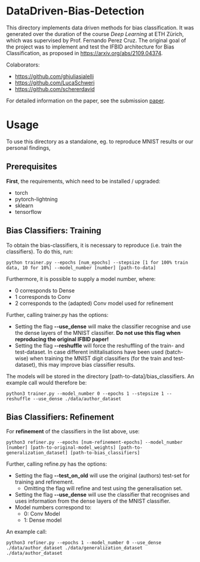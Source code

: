 # DataDriven-Bias-Detection

This directory implements data driven methods for bias classification. It was generated over the duration of the course _Deep Learning_ at ETH Zürich, which was supervised by Prof. Fernando Perez Cruz. The original goal of the project was to implement and test the IFBID architecture for Bias Classification, as proposed in https://arxiv.org/abs/2109.04374.

Colaborators:
- https://github.com/ghjuliasialelli
- https://github.com/LucaSchweri
- https://github.com/schererdavid

For detailed information on the paper, see the submission [paper](https://github.com/travelingtomat0/DataDriven-Bias-Detection/blob/main/Deep_Learning_Report.pdf).

# Usage

To use this directory as a standalone, eg. to reproduce MNIST results or our personal findings, 

## Prerequisites
__First__, the requirements, which need to be installed / upgraded:
- torch
- pytorch-lightning
- sklearn
- tensorflow

## Bias Classifiers: Training

To obtain the bias-classifiers, it is necessary to reproduce (i.e. train the classifiers). To do this, run:
```
python trainer.py --epochs [num_epochs] --stepsize [1 for 100% train data, 10 for 10%] --model_number [number] [path-to-data]
```
Furthermore, it is possible to supply a model number, where:
- 0 corresponds to Dense
- 1 corresponds to Conv
- 2 corresponds to the (adapted) Conv model used for refinement

Further, calling trainer.py has the options:
- Setting the flag **--use_dense** will make the classifier recognise and use the dense layers of the MNIST classifier. **Do not use this flag when reproducing the original IFBID paper!**
- Setting the flag **--reshuffle** will force the reshuffling of the train- and test-dataset. In case different inititalisations have been used (batch-wise) when training the MNIST digit classifiers (for the train and test-dataset), this may improve bias classifier results.

The models will be stored in the directory [path-to-data]/bias_classifiers. An example call would therefore be:
```
python3 trainer.py --model_number 0 --epochs 1 --stepsize 1 --reshuffle --use_dense ./data/author_dataset
```

## Bias Classifiers: Refinement
For **refinement** of the classifiers in the list above, use:
```
python3 refiner.py --epochs [num-refinement-epochs] --model_number [number] [path-to-original-model_weights] [path-to-generalization_dataset] [path-to-bias_classifiers]
```

Further, calling refine.py has the options:
- Setting the flag **--test_on_old** will use the original (authors) test-set for training and refinement.
  - Omitting the flag will refine and test using the generalisation set.
- Setting the flag **--use_dense** will use the classifier that recognises and uses information from the dense layers of the MNIST classifier.
- Model numbers correspond to:
  - 0: Conv Model
  - 1: Dense model

An example call:
```
python3 refiner.py --epochs 1 --model_number 0 --use_dense ./data/author_dataset ./data/generalization_dataset ./data/author_dataset
```
